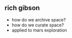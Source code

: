 rich gibson
-----------

* how do we archive space?
* how do we curate space?
* applied to mars exploration